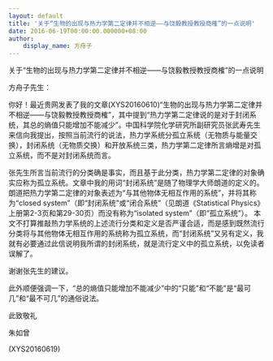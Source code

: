 ```yaml
---
layout: default
title: '关于“生物的出现与热力学第二定律并不相逆——与饶毅教授教授商榷”的一点说明'
date: 2016-06-19T00:00:00.000000+08:00
author:
    display_name: 方舟子
---
```


关于“生物的出现与热力学第二定律并不相逆——与饶毅教授教授商榷”的一点说明

方舟子先生：

你好！最近贵网发表了我的文章(XYS20160610)“生物的出现与热力学第二定律并不相逆——与饶毅教授教授商榷”，其中提到“热力学第二定律说的是对于封闭系统，其总的熵值只能增加不能减少”。中国科学院化学研究所副研究员张武寿先生来信向我提出，按照当前流行的说法，热力学系统分孤立系统（无物质与能量交换），封闭系统（无物质交换）和开放系统三类，热力学第二定律所言熵增是对孤立系统，而不是对封闭系统而言。

张先生所言当前流行的分类确是事实，而且基于此分类，热力学第二定律的对象确实应称为孤立系统。文章中我的用词“封闭系统”是随了物理学大师朗道的定义的。朗道把热力学第二定律的对象表述为“与其他物体无相互作用的系统”，并将其称为“closed system”（即“封闭系统”或“闭合系统”（见朗道《Statistical  Physics》上册第2-3页和第29-30页）而没有称为“isolated system”（即“孤立系统”）。 本文不打算推敲热力学系统的上述流行分类和定义是否严谨合适，而是感到既然流行分类将与其他物体无相互作用的系统称为孤立系统，而“封闭系统”又另有定义，我就有必要通过此信说明我所谓的封闭系统，就是流行定义中的孤立系统，以免读者误解了。

谢谢张先生的建议。

此外顺便强调一下，“总的熵值只能增加不能减少”中的“只能”和“不能”是“最可几”和“最不可几”的通俗说法。

此致敬礼

朱如曾

(XYS20160619)

